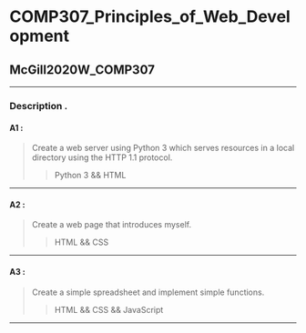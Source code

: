 # COMP307_Principles_of_Web_Development

## McGill2020W_COMP307
----
### Description . 
#### A1 :  
> Create a web server using Python 3 which serves resources in a local directory using the HTTP 1.1 protocol.
>> Python 3 && HTML

----

#### A2 :
> Create a web page that introduces myself.
>> HTML && CSS
----

#### A3 :
> Create a simple spreadsheet and implement simple functions. 
>> HTML && CSS && JavaScript
----
